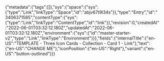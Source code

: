 {"metadata":{"tags":[]},"sys":{"space":{"sys":{"type":"Link","linkType":"Space","id":"abjv67t9l34s"}},"type":"Entry","id":"3406371585","contentType":{"sys":{"type":"Link","linkType":"ContentType","id":"link"}},"revision":0,"createdAt":"2022-06-01T03:32:12.180Z","updatedAt":"2022-06-01T03:32:12.180Z","environment":{"sys":{"id":"master-starter-v2","type":"Link","linkType":"Environment"}}},"fields":{"internalTitle":{"en-US":"TEMPLATE - Three Icon Cards - Collection - Card 1 - Link"},"text":{"en-US":"CHANGE ME"},"iconPosition":{"en-US":"Right"},"variant":{"en-US":"button-outlined"}}}